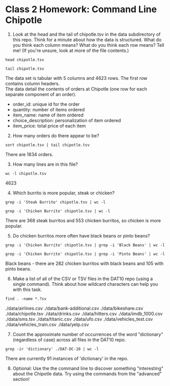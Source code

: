 # Class 2 Homework:  Command Line Chipotle

1. Look at the head and the tail of chipotle.tsv in the data subdirectory of this repo. Think for a minute about how the data is structured. 
 What do you think each column means? What do you think each row means? Tell me! (If you're unsure, look at more of the file contents.)

 ```
 head chipotle.tsv

 tail chipotle.tsv
 ```

 The data set is tabular with 5 columns and 4623 rows.  The first row contains column headers.  
 The data detail the contents of orders at Chipotle (one row for each separate component of an order).
  * order_id: unique id for the order 
  * quantity: number of items ordered
  * item_name: name of item ordered
  * choice_description: personalization of item ordered
  * item_price: total price of each item
 
2. How many orders do there appear to be?
 
 ```
 sort chipotle.tsv | tail chipotle.tsv
 ```
 
 There are 1834 orders.
 
3. How many lines are in this file?
 
 ```
 wc -l chipotle.tsv
 ```
 
 4623
 
4. Which burrito is more popular, steak or chicken?
 
 ```
 grep -i 'Steak Burrito' chipotle.tsv | wc -l
  
 grep -i 'Chicken Burrito' chipotle.tsv | wc -l
 ```

 There are 368 steak burritos and 553 chicken burritos, so chicken is more popular.

5. Do chicken burritos more often have black beans or pinto beans?

 ```
 grep -i 'Chicken Burrito' chipotle.tsv | grep -i 'Black Beans' | wc -l

 grep -i 'Chicken Burrito' chipotle.tsv | grep -i 'Pinto Beans' | wc -l
 ```
 
 Black beans - there are 282 chicken burritos with black beans and 105 with pinto beans.

6. Make a list of all of the CSV or TSV files in the DAT10 repo (using a single command). 
 Think about how wildcard characters can help you with this task.

 ```
 find . -name *.?sv
 ```
  ./data/airlines.csv
  ./data/bank-additional.csv
  ./data/bikeshare.csv
  ./data/chipotle.tsv
  ./data/drinks.csv
  ./data/hitters.csv
  ./data/imdb_1000.csv
  ./data/sms.tsv
  ./data/titanic.csv
  ./data/ufo.csv
  ./data/vehicles_test.csv
  ./data/vehicles_train.csv
  ./data/yelp.csv

7. Count the approximate number of occurrences of the word "dictionary" 
 (regardless of case) across all files in the DAT10 repo.

 ```
 grep -ir 'dictionary' ./DAT-DC-10 | wc -l
 ```

 There are currently 91 instances of 'dictionary' in the repo.

8. Optional: Use the the command line to discover something "interesting" about the Chipotle data. 
 Try using the commands from the "advanced" section!
